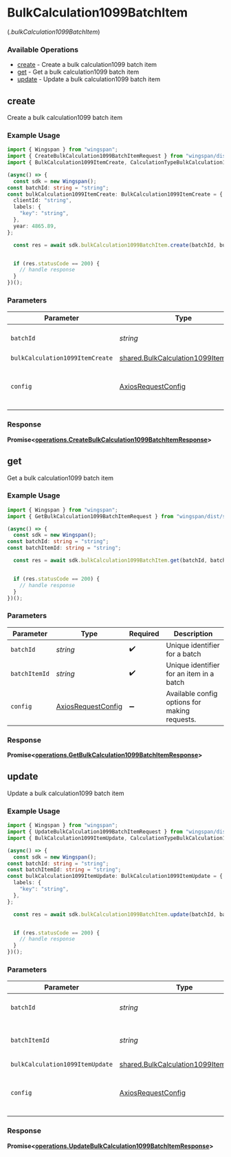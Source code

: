 # BulkCalculation1099BatchItem
(*.bulkCalculation1099BatchItem*)

### Available Operations

* [create](#create) - Create a bulk calculation1099 batch item
* [get](#get) - Get a bulk calculation1099 batch item
* [update](#update) - Update a bulk calculation1099 batch item

## create

Create a bulk calculation1099 batch item

### Example Usage

```typescript
import { Wingspan } from "wingspan";
import { CreateBulkCalculation1099BatchItemRequest } from "wingspan/dist/sdk/models/operations";
import { BulkCalculation1099ItemCreate, CalculationTypeBulkCalculation1099ItemCreate } from "wingspan/dist/sdk/models/shared";

(async() => {
  const sdk = new Wingspan();
const batchId: string = "string";
const bulkCalculation1099ItemCreate: BulkCalculation1099ItemCreate = {
  clientId: "string",
  labels: {
    "key": "string",
  },
  year: 4865.89,
};

  const res = await sdk.bulkCalculation1099BatchItem.create(batchId, bulkCalculation1099ItemCreate);


  if (res.statusCode == 200) {
    // handle response
  }
})();
```

### Parameters

| Parameter                                                                                    | Type                                                                                         | Required                                                                                     | Description                                                                                  |
| -------------------------------------------------------------------------------------------- | -------------------------------------------------------------------------------------------- | -------------------------------------------------------------------------------------------- | -------------------------------------------------------------------------------------------- |
| `batchId`                                                                                    | *string*                                                                                     | :heavy_check_mark:                                                                           | Unique identifier for a batch                                                                |
| `bulkCalculation1099ItemCreate`                                                              | [shared.BulkCalculation1099ItemCreate](../../models/shared/bulkcalculation1099itemcreate.md) | :heavy_minus_sign:                                                                           | N/A                                                                                          |
| `config`                                                                                     | [AxiosRequestConfig](https://axios-http.com/docs/req_config)                                 | :heavy_minus_sign:                                                                           | Available config options for making requests.                                                |


### Response

**Promise<[operations.CreateBulkCalculation1099BatchItemResponse](../../models/operations/createbulkcalculation1099batchitemresponse.md)>**


## get

Get a bulk calculation1099 batch item

### Example Usage

```typescript
import { Wingspan } from "wingspan";
import { GetBulkCalculation1099BatchItemRequest } from "wingspan/dist/sdk/models/operations";

(async() => {
  const sdk = new Wingspan();
const batchId: string = "string";
const batchItemId: string = "string";

  const res = await sdk.bulkCalculation1099BatchItem.get(batchId, batchItemId);


  if (res.statusCode == 200) {
    // handle response
  }
})();
```

### Parameters

| Parameter                                                    | Type                                                         | Required                                                     | Description                                                  |
| ------------------------------------------------------------ | ------------------------------------------------------------ | ------------------------------------------------------------ | ------------------------------------------------------------ |
| `batchId`                                                    | *string*                                                     | :heavy_check_mark:                                           | Unique identifier for a batch                                |
| `batchItemId`                                                | *string*                                                     | :heavy_check_mark:                                           | Unique identifier for an item in a batch                     |
| `config`                                                     | [AxiosRequestConfig](https://axios-http.com/docs/req_config) | :heavy_minus_sign:                                           | Available config options for making requests.                |


### Response

**Promise<[operations.GetBulkCalculation1099BatchItemResponse](../../models/operations/getbulkcalculation1099batchitemresponse.md)>**


## update

Update a bulk calculation1099 batch item

### Example Usage

```typescript
import { Wingspan } from "wingspan";
import { UpdateBulkCalculation1099BatchItemRequest } from "wingspan/dist/sdk/models/operations";
import { BulkCalculation1099ItemUpdate, CalculationTypeBulkCalculation1099ItemUpdate } from "wingspan/dist/sdk/models/shared";

(async() => {
  const sdk = new Wingspan();
const batchId: string = "string";
const batchItemId: string = "string";
const bulkCalculation1099ItemUpdate: BulkCalculation1099ItemUpdate = {
  labels: {
    "key": "string",
  },
};

  const res = await sdk.bulkCalculation1099BatchItem.update(batchId, batchItemId, bulkCalculation1099ItemUpdate);


  if (res.statusCode == 200) {
    // handle response
  }
})();
```

### Parameters

| Parameter                                                                                    | Type                                                                                         | Required                                                                                     | Description                                                                                  |
| -------------------------------------------------------------------------------------------- | -------------------------------------------------------------------------------------------- | -------------------------------------------------------------------------------------------- | -------------------------------------------------------------------------------------------- |
| `batchId`                                                                                    | *string*                                                                                     | :heavy_check_mark:                                                                           | Unique identifier for a batch                                                                |
| `batchItemId`                                                                                | *string*                                                                                     | :heavy_check_mark:                                                                           | Unique identifier for an item in a batch                                                     |
| `bulkCalculation1099ItemUpdate`                                                              | [shared.BulkCalculation1099ItemUpdate](../../models/shared/bulkcalculation1099itemupdate.md) | :heavy_minus_sign:                                                                           | N/A                                                                                          |
| `config`                                                                                     | [AxiosRequestConfig](https://axios-http.com/docs/req_config)                                 | :heavy_minus_sign:                                                                           | Available config options for making requests.                                                |


### Response

**Promise<[operations.UpdateBulkCalculation1099BatchItemResponse](../../models/operations/updatebulkcalculation1099batchitemresponse.md)>**

